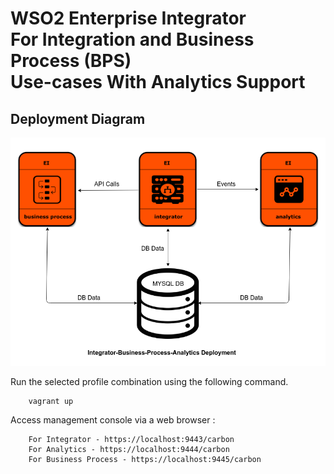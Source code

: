 # WSO2 Enterprise Integrator <br> For Integration and Business Process (BPS) <br> Use-cases With Analytics Support

## Deployment Diagram
![Alt text](deployment-diagram.png?raw=true "Title")

Run the selected profile combination using the following command.

```
    vagrant up
```

Access management console via a web browser :

```
    For Integrator - https://localhost:9443/carbon
    For Analytics - https://localhost:9444/carbon
    For Business Process - https://localhost:9445/carbon
```
